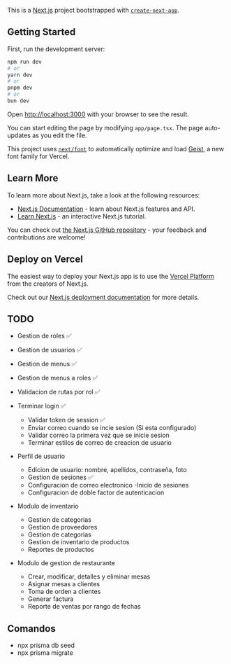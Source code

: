 This is a [Next.js](https://nextjs.org) project bootstrapped with [`create-next-app`](https://nextjs.org/docs/app/api-reference/cli/create-next-app).

## Getting Started

First, run the development server:

```bash
npm run dev
# or
yarn dev
# or
pnpm dev
# or
bun dev
```

Open [http://localhost:3000](http://localhost:3000) with your browser to see the result.

You can start editing the page by modifying `app/page.tsx`. The page auto-updates as you edit the file.

This project uses [`next/font`](https://nextjs.org/docs/app/building-your-application/optimizing/fonts) to automatically optimize and load [Geist](https://vercel.com/font), a new font family for Vercel.

## Learn More

To learn more about Next.js, take a look at the following resources:

- [Next.js Documentation](https://nextjs.org/docs) - learn about Next.js features and API.
- [Learn Next.js](https://nextjs.org/learn) - an interactive Next.js tutorial.

You can check out [the Next.js GitHub repository](https://github.com/vercel/next.js) - your feedback and contributions are welcome!

## Deploy on Vercel

The easiest way to deploy your Next.js app is to use the [Vercel Platform](https://vercel.com/new?utm_medium=default-template&filter=next.js&utm_source=create-next-app&utm_campaign=create-next-app-readme) from the creators of Next.js.

Check out our [Next.js deployment documentation](https://nextjs.org/docs/app/building-your-application/deploying) for more details.

## TODO

- Gestion de roles ✅
- Gestion de usuarios ✅
- Gestion de menus ✅
- Gestion de menus a roles ✅
- Validacion de rutas por rol ✅
- Terminar login ✅
    - Validar token de session ✅
    - Enviar correo cuando se incie sesion (Si esta configurado)
    - Validar correo la primera vez que se inicie sesion
    - Terminar estilos de correo de creacion de usuario
- Perfil de usuario
    - Edicion de usuario: nombre, apellidos, contraseña, foto
    - Gestion de sesiones ✅
    - Configuracion de correo electronico
        -Inicio de sesiones
    - Configuracion de doble factor de autenticacion

- Modulo de inventario
    - Gestion de categorias
    - Gestion de proveedores
    - Gestion de categorias
    - Gestion de inventario de productos 
    - Reportes de productos
    
- Modulo de gestion de restaurante 
    - Crear, modificar, detalles y eliminar mesas
    - Asignar mesas a clientes
    - Toma de orden a clientes
    - Generar factura
    - Reporte de ventas por rango de fechas

## Comandos

- npx prisma db seed
- npx prisma migrate